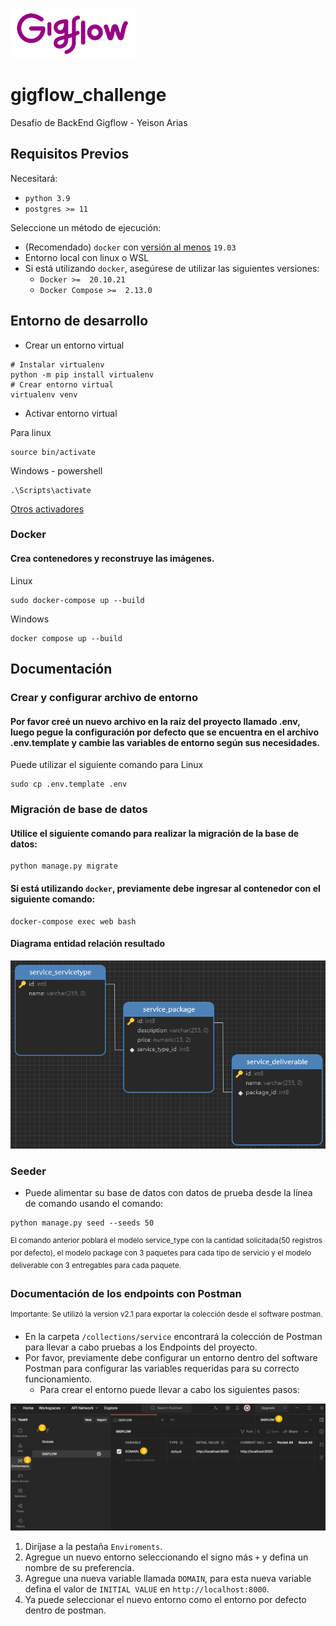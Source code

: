 ![hunty-logo](/media/GF-Logo.png)
# gigflow_challenge
Desafio de BackEnd Gigflow - Yeison Arias


## Requisitos Previos

Necesitará:

- `python 3.9`
- `postgres >= 11`

Seleccione un método de ejecución:
- (Recomendado) `docker` con [versión al menos](https://docs.docker.com/compose/compose-file/#compose-and-docker-compatibility-matrix) `19.03`
- Entorno local con linux o WSL
- Si está utilizando `docker`, asegúrese de utilizar las siguientes versiones:
  - `Docker >=  20.10.21`
  - `Docker Compose >=  2.13.0`

## Entorno de desarrollo

- Crear un entorno virtual
```console
# Instalar virtualenv
python -m pip install virtualenv
# Crear entorno virtual
virtualenv venv
```

- Activar entorno virtual

Para linux
```console
source bin/activate
```

Windows - powershell
```console
.\Scripts\activate
```
[Otros activadores](https://virtualenv.pypa.io/en/latest/user_guide.html#activators)


### Docker

#### Crea contenedores y reconstruye las imágenes.

Linux
```console
sudo docker-compose up --build
```

Windows
```console
docker compose up --build
```

## Documentación

### Crear y configurar archivo de entorno

#### Por favor creé un nuevo archivo en la raíz del proyecto llamado .env, luego pegue la configuración por defecto que se encuentra en el archivo .env.template y cambie las variables de entorno según sus necesidades.

Puede utilizar el siguiente comando para Linux
```console
sudo cp .env.template .env
```

### Migración de base de datos

#### Utilice el siguiente comando para realizar la migración de la base de datos:
```console
python manage.py migrate
```
#### Si está utilizando `docker`, previamente debe ingresar al contenedor con el siguiente comando:
```console
docker-compose exec web bash
```

#### Diagrama entidad relación resultado
![hunty-logo](/media/ER.png)

### Seeder
- Puede alimentar su base de datos con datos de prueba desde la línea de comando usando el comando:
```console
python manage.py seed --seeds 50
```
<sup>El comando anterior poblará el modelo service_type con la cantidad solicitada(50 registros por defecto), el modelo package con 3 paquetes para cada tipo de servicio y el modelo deliverable con 3 entregables para cada paquete.</sup>

### Documentación de los endpoints con Postman
<sup>Importante: Se utilizó la version v2.1 para exportar la colección desde el software postman.</sup>
- En la carpeta `/collections/service` encontrará la colección de Postman para llevar a cabo pruebas a los Endpoints del proyecto.
- Por favor, previamente debe configurar un entorno dentro del software Postman para configurar las variables requeridas para su correcto funcionamiento.
  - Para crear el entorno puede llevar a cabo los siguientes pasos:
  
![hunty-logo](/media/Postman_1.png)

  1. Diríjase a la pestaña `Enviroments`.
  2. Agregue un nuevo entorno seleccionando el signo más `+` y defina un nombre de su preferencia.
  3. Agregue una nueva variable llamada `DOMAIN`, para esta nueva variable defina el valor de `INITIAL VALUE` en `http://localhost:8000`.
  4. Ya puede seleccionar el nuevo entorno como el entorno por defecto dentro de postman.



